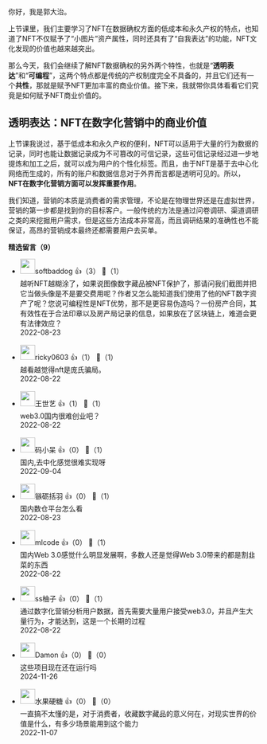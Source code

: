 你好，我是郭大治。

上节课里，我们主要学习了NFT在数据确权方面的低成本和永久产权的特点，也知道了NFT不仅赋予了“小图片”资产属性，同时还具有了“自我表达”的功能，NFT文化发现的价值也越来越突出。

那么今天，我们会继续了解NFT数据确权的另外两个特性，也就是“**透明表达**”和“**可编程**”，这两个特点都是传统的产权制度完全不具备的，并且它们还有一个**共性**，那就是赋予NFT更加丰富的商业价值。接下来，我就带你具体看看它们究竟是如何赋予NFT商业价值的。

## **透明表达：NFT在数字化营销中的商业价值**

上节课我说过，基于低成本和永久产权的便利，NFT可以适用于大量的行为数据的记录，同时也能让数据记录成为不可篡改的可信记录，这些可信记录经过进一步地提炼和加工之后，就可以成为用户的个性化标签。而且，由于NFT是基于去中心化网络而生成的，所有的账户和数据信息对于外界而言都是透明可见的。所以，**NFT在数字化营销方面可以发挥重要作用**。

我们知道，营销的本质是消费者的需求管理，不论是在物理世界还是在虚拟世界，营销的第一步都是找到你的目标客户。一般传统的方法是通过问卷调研、渠道调研之类的来挖掘用户需求，但是这些方法成本非常高，而且调研结果的准确性也不能保证，高昂的营销成本最终还都需要用户去买单。
<div><strong>精选留言（9）</strong></div><ul>
<li><img src="https://static001.geekbang.org/account/avatar/00/13/56/60/17bbbcf3.jpg" width="30px"><span>softbaddog</span> 👍（3） 💬（1）<div>越听NFT越糊涂了，如果说图像数字藏品被NFT保护了，那请问我们截图并把它当做头像是不是要交费用呢？作者又怎么能知道我们使用了他的NFT数字资产了呢？您说可编程性是NFT优势，那不是更容易伪造吗？一份房产合同，其有效性在于合法印章以及房产局记录的信息，如果放在了区块链上，难道会更有法律效应？</div>2022-08-23</li><br/><li><img src="" width="30px"><span>ricky0603</span> 👍（1） 💬（1）<div>越看越觉得nft是庞氏骗局。</div>2022-08-22</li><br/><li><img src="https://static001.geekbang.org/account/avatar/00/1c/fb/ab/c0c29cda.jpg" width="30px"><span>王世艺</span> 👍（1） 💬（1）<div>web3.0国内很难创业吧？</div>2022-08-22</li><br/><li><img src="https://static001.geekbang.org/account/avatar/00/1f/5e/81/82709d6e.jpg" width="30px"><span>码小呆</span> 👍（0） 💬（1）<div>国内,去中化感觉很难实现呀</div>2022-09-04</li><br/><li><img src="https://static001.geekbang.org/account/avatar/00/13/f9/a1/0396e1fb.jpg" width="30px"><span>镞砺括羽</span> 👍（0） 💬（1）<div>国内数仓平台怎么看</div>2022-08-23</li><br/><li><img src="http://thirdwx.qlogo.cn/mmopen/vi_32/PKjByrJq0fVCEBlfudT9mzpoCR0w9A4hLicNiaXkxc1Y1dkia45xR70PUDmSWhZxWOfMPrY5OCOK7DY5eSA4J3xvQ/132" width="30px"><span>mlcode</span> 👍（0） 💬（1）<div>国内Web 3.0感觉什么明显发展啊，多数人还是觉得Web 3.0带来的都是割韭菜的东西</div>2022-08-22</li><br/><li><img src="https://static001.geekbang.org/account/avatar/00/14/cf/c2/fe1fb863.jpg" width="30px"><span>ss柚子</span> 👍（0） 💬（1）<div>通过数字化营销分析用户数据，首先需要大量用户接受web3.0，并且产生大量行为，才能达到，这是一个长期的过程</div>2022-08-22</li><br/><li><img src="https://static001.geekbang.org/account/avatar/00/0f/76/21/abb7bfe3.jpg" width="30px"><span>Damon</span> 👍（0） 💬（0）<div>这些项目现在还在运行吗
</div>2024-11-26</li><br/><li><img src="https://static001.geekbang.org/account/avatar/00/0f/b1/d6/28bade7b.jpg" width="30px"><span>水果硬糖</span> 👍（0） 💬（0）<div>一直搞不太懂的是，对于消费者，收藏数字藏品的意义何在，对现实世界的价值是什么，有多少场景能用到这个能力</div>2022-11-07</li><br/>
</ul>